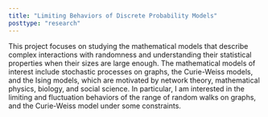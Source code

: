 ```yaml
---
title: "Limiting Behaviors of Discrete Probability Models"
posttype: "research"
---
```


This project focuses on studying the mathematical models that describe complex interactions with randomness and understanding their statistical properties when their sizes are large enough. The mathematical models of interest include stochastic processes on graphs, the Curie-Weiss models, and the Ising models, which are motivated by network theory, mathematical physics, biology, and social science. In particular, I am interested in the limiting and fluctuation behaviors of the range of random walks on graphs, and the Curie-Weiss model under some constraints.

